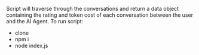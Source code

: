 Script will traverse through the conversations and return a data object containing the rating and token cost of each conversation between the user and the AI Agent.
To run script:
+ clone
+ npm i
+ node index.js
